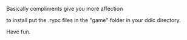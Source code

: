 Basically compliments give you more affection

to install put the .rypc files in the  "game" folder in your ddlc directory. 

Have fun.
